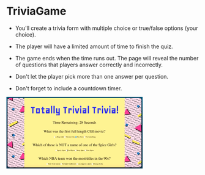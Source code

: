# TriviaGame

* You'll create a trivia form with multiple choice or true/false options (your choice).

* The player will have a limited amount of time to finish the quiz. 


* The game ends when the time runs out. The page will reveal the number of questions that players answer correctly and incorrectly.


* Don't let the player pick more than one answer per question.
* Don't forget to include a countdown timer.

![Basic](assets/images/1-basic.jpg)